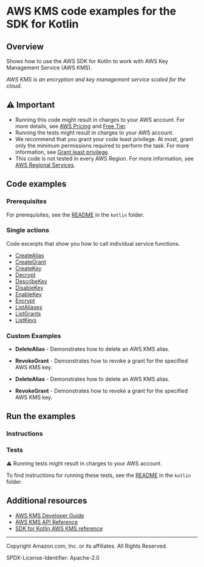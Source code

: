 # AWS KMS code examples for the SDK for Kotlin

## Overview

Shows how to use the AWS SDK for Kotlin to work with AWS Key Management Service (AWS KMS).

<!--custom.overview.start-->
<!--custom.overview.end-->

_AWS KMS is an encryption and key management service scaled for the cloud._

## ⚠ Important

* Running this code might result in charges to your AWS account. For more details, see [AWS Pricing](https://aws.amazon.com/pricing/) and [Free Tier](https://aws.amazon.com/free/).
* Running the tests might result in charges to your AWS account.
* We recommend that you grant your code least privilege. At most, grant only the minimum permissions required to perform the task. For more information, see [Grant least privilege](https://docs.aws.amazon.com/IAM/latest/UserGuide/best-practices.html#grant-least-privilege).
* This code is not tested in every AWS Region. For more information, see [AWS Regional Services](https://aws.amazon.com/about-aws/global-infrastructure/regional-product-services).

<!--custom.important.start-->
<!--custom.important.end-->

## Code examples

### Prerequisites

For prerequisites, see the [README](../../README.md#Prerequisites) in the `kotlin` folder.


<!--custom.prerequisites.start-->
<!--custom.prerequisites.end-->

### Single actions

Code excerpts that show you how to call individual service functions.

- [CreateAlias](src/main/kotlin/com/kotlin/kms/CreateAlias.kt#L39)
- [CreateGrant](src/main/kotlin/com/kotlin/kms/CreateGrant.kt#L43)
- [CreateKey](src/main/kotlin/com/kotlin/kms/CreateCustomerKey.kt#L27)
- [Decrypt](src/main/kotlin/com/kotlin/kms/EncryptDataKey.kt#L40)
- [DescribeKey](src/main/kotlin/com/kotlin/kms/DescribeKey.kt#L37)
- [DisableKey](src/main/kotlin/com/kotlin/kms/DisableCustomerKey.kt#L37)
- [EnableKey](src/main/kotlin/com/kotlin/kms/EnableCustomerKey.kt#L37)
- [Encrypt](src/main/kotlin/com/kotlin/kms/EncryptDataKey.kt#L40)
- [ListAliases](src/main/kotlin/com/kotlin/kms/ListAliases.kt#L23)
- [ListGrants](src/main/kotlin/com/kotlin/kms/ListGrants.kt#L36)
- [ListKeys](src/main/kotlin/com/kotlin/kms/ListKeys.kt#L22)


<!--custom.examples.start-->

### Custom Examples

- **DeleteAlias** - Demonstrates how to delete an AWS KMS alias.
- **RevokeGrant** - Demonstrates how to revoke a grant for the specified AWS KMS key.

- **DeleteAlias** - Demonstrates how to delete an AWS KMS alias.
- **RevokeGrant** - Demonstrates how to revoke a grant for the specified AWS KMS key.

<!--custom.examples.end-->

## Run the examples

### Instructions


<!--custom.instructions.start-->
<!--custom.instructions.end-->



### Tests

⚠ Running tests might result in charges to your AWS account.


To find instructions for running these tests, see the [README](../../README.md#Tests)
in the `kotlin` folder.



<!--custom.tests.start-->
<!--custom.tests.end-->

## Additional resources

- [AWS KMS Developer Guide](https://docs.aws.amazon.com/kms/latest/developerguide/overview.html)
- [AWS KMS API Reference](https://docs.aws.amazon.com/kms/latest/APIReference/Welcome.html)
- [SDK for Kotlin AWS KMS reference](https://sdk.amazonaws.com/kotlin/api/latest/kms/index.html)

<!--custom.resources.start-->
<!--custom.resources.end-->

---

Copyright Amazon.com, Inc. or its affiliates. All Rights Reserved.

SPDX-License-Identifier: Apache-2.0
